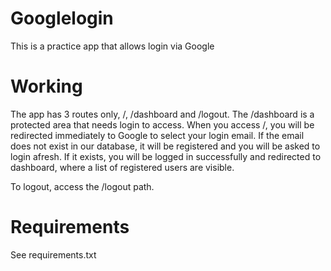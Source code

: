 # Googlelogin

This is a practice app that allows login via Google

# Working
The app has 3 routes only, /, /dashboard and /logout. The /dashboard is a protected area that needs login to access. When you access /, you will be redirected immediately to Google to select your login email. If the email does not exist in our database, it will be registered and you will be asked to login afresh. If it exists, you will be logged in successfully and redirected to dashboard, where a list of registered users are visible. 

To logout, access the /logout path.

# Requirements
See requirements.txt